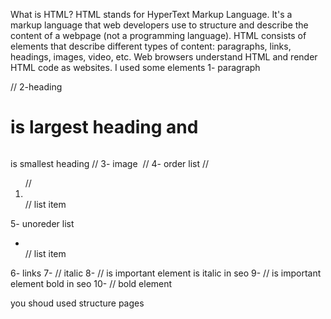 What is HTML?
HTML stands for HyperText Markup Language. It's a markup language that web developers use to structure and describe the content of a webpage (not a programming language).
HTML consists of elements that describe different types of content: paragraphs, links, headings, images, video, etc. Web browsers understand HTML and render HTML code as websites.
I  used some elements
  1- paragraph <p> </p> 
//  2-heading <h1> is largest heading and <h6> </h6> is smallest heading 
 // 3- image <img>
//  4- order list 
 // <ol> 
 //   <li></li>   // list item
  </ol>
  5- unoreder list
  <ul>
  <li></li>    // list item
  </ul>
  6- links <a href=""></a>
  7-<i></i>   // italic 
  8-<em></em>   // is important element is italic in seo
  9- <strong></strong>    // is important element bold in seo 
  10- <b></b>             // bold element 

   you shoud used structure pages 
   <header></header>
   <article></article>
   <aside></aside>
   <nav></nav>
   <footer></footer>
